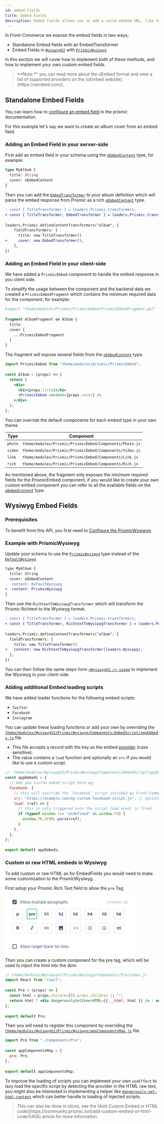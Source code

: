 ```yaml
---
id: embed-fields
title: Embed Fields
description: Embed fields allows you to add a valid oEmbed URL, like YouTube, Vimeo, or Spotify, to generate embedded HTML content, or add your own custom embed content. This guide explains how the default implementation work and how to customize it.
---
```


In Front-Commerce we expose the embed fields in two ways;

- Standalone Embed fields with an EmbedTransformer
- Embed Fields in [`WysiwygV2`](/docs/advanced/theme/wysiwyg.html#lt-WysiwygV2-gt-usage) with [`PrismicWysiwyg`](/docs/advanced/theme/wysiwyg-platform.html#PrismicWysiwyg)

In this section we will cover how to implement both of these methods, and how to implement your own custom embed fields.

<blockquote class="info">
**Note:** you can read more about the oEmbed format and view a list of supported providers on the [oEmbed website](https://oembed.com/).
</blockquote>

## Standalone Embed Fields

You can learn how to [configure an embed field](https://prismic.io/docs/core-concepts/embed) in the prismic documentation.

For this example let's say we want to create an album cover from an embed field.

### Adding an Embed Field in your server-side

First add an embed field in your schema using the [`oEmbedContent`](https://gitlab.com/front-commerce/front-commerce-prismic/-/blob/main/prismic/server/modules/prismic/core/schema.gql) type, for example:

```graphql
type MyAlbum {
  title: String
  cover: oEmbedContent
}
```

Then you can add the [`EmbedTransformer`](https://gitlab.com/front-commerce/front-commerce-prismic/-/blob/main/prismic/server/modules/prismic/core/loaders/transformers/Embed.js) to your album definition which will parse the embed response from Prismic as a rich [`oEmbedContent`](https://gitlab.com/front-commerce/front-commerce-prismic/-/blob/main/prismic/server/modules/prismic/core/schema.gql) type.

```diff
- const { TitleTransformer } = loaders.Prismic.transformers;
+ const { TitleTransformer, EmbedTransformer } = loaders.Prismic.transformers;

loaders.Prismic.defineContentTransformers("album", {
    fieldTransformers: {
      title: new TitleTransformer()
+     cover: new EmbedTransformer(),
    },
})
```

### Adding an Embed Field in your client-side

We have added a `PrismicEmbed` component to handle the embed response in you client side.

To simplify the usage between the component and the backend data we created a `PrismicEmbedFragment` which contains the minimum required data for the component, for example:

```graphql
#import "theme/modules/Prismic/PrismicEmbed/PrismicEmbedFragment.gql"

fragment AlbumFragment on Album {
  title
  cover {
    ...PrismicEmbedFragment
  }
}
```

The fragment will expose several fields from the [`oEmbedContent`](https://gitlab.com/front-commerce/front-commerce-prismic/-/blob/main/prismic/server/modules/prismic/core/schema.gql) type.

```jsx
import PrismicEmbed from "theme/modules/prismic/PrismicEmbed";

const Album = (props) => {
  return (
    <div>
      <h1>{props.title}</h1>
      <PrismicEmbed content={props.cover} />
    </div>
  );
};
```

You can override the default components for each embed type in your own theme

| Type    | Component                                                |
| ------- | -------------------------------------------------------- |
| `photo` | `theme/modules/Prismic/PrismicEmbed/Components/Photo.js` |
| `video` | `theme/modules/Prismic/PrismicEmbed/Components/Video.js` |
| `link`  | `theme/modules/Prismic/PrismicEmbed/Components/Link.js`  |
| `rich`  | `theme/modules/Prismic/PrismicEmbed/Components/Rich.js`  |

As mentioned above, the fragment only exposes the minimum required fields for the PrismicEmbed component, if you would like to create your own custom embed component you can refer to all the available fields on the [`oEmbedContent`](https://gitlab.com/front-commerce/front-commerce-prismic/-/blob/main/prismic/server/modules/prismic/core/schema.gql) type.

## Wysiwyg Embed Fields

### Prerequisites

To benefit from this API, you first need to [Configure the PrismicWysiwyg](/docs/prismic/installation.html#Optional-Configure-the-PrismicWysiwyg).

### Example with PrismicWysiwyg

Update your schema to use the [`PrismicWysiwyg`](/docs/advanced/theme/wysiwyg-platform.html#PrismicWysiwyg) type instead of the [`DefaultWysiwyg`](/docs/advanced/theme/wysiwyg-platform.html#DefaultWysiwyg).

```diff
type MyAlbum {
  title: String
  cover: oEmbedContent
-  content: DefaultWysiwyg
+  content: PrismicWysiwyg
}
```

Then use the `RichtextToWysiwygTransformer` which will transform the Prismic Richtext to the Wysiwyg format.

```diff
- const { TitleTransformer } = loaders.Prismic.transformers;
+ const { TitleTransformer, RichtextToWysiwygTransformer } = loaders.Prismic.transformers;

loaders.Prismic.defineContentTransformers("album", {
  fieldTransformers: {
    title: new TitleTransformer()
+   content: new RichtextToWysiwygTransformer(loaders.Wysiwyg),
  },
})
```

You can then follow the same steps form [`<WysiwygV2 /> usage`](/docs/advanced/theme/wysiwyg.html#lt-WysiwygV2-gt-usage) to implement the Wysiwyg in your client-side.

### Adding additional Embed loading scripts

We have added loader functions for the following embed scripts:

- `Twitter`
- `Facebook`
- `Instagram`

You can update these loading functions or add your own by overriding the [`theme/modules/WysiwygV2/PrismicWysiwyg/Components/EmbedScript/appEmbeds.js`](https://gitlab.com/front-commerce/front-commerce-prismic/-/blob/main/prismic/web/theme/modules/WysiwygV2/PrismicWysiwyg/Components/EmbedScript/appEmbeds.js) file.

- This file accepts a record with the key as the embed [provider](https://oembed.com/providers.json) (case sensitive).
- The value contains a `load` function and optionally an `src` if you would like to use a custom script.

```js
// `theme/modules/WysiwygV2/PrismicWysiwyg/Components/EmbedScript/appEmbeds.js`
const appEmbeds = {
  // Add you custom embed script here eg:
  Facebook: {
    // this will override the `Facebook` script included by Front-Commerce
    src: "https://example.com/my-custom-facebook-script.js", // optional src (it's not recommended to change this)
    load: (ref) => {
      // this is only triggered once the script load event is fired
      if (typeof window !== "undefined" && window.FB) {
        window.FB.XFBML.parse(ref);
      }
    },
  },
};

export default appEmbeds;
```

### Custom or raw HTML embeds in Wysiwyg

To add custom or raw HTML as for EmbedFields you would need to make some customization to the PrismicWysiwyg.

First setup your Prismic Rich Text field to allow the `pre` Tag

<div style="text-align:left;">
  <img src="./assets/embed-fields/rich-text-pre-tags.png" alt="Enable pre tags in Rich Text" style="border-radius:5px;">
</div>

Then you can create a custom component for the pre tag, which will be used to inject the html into the dom.

```jsx
// theme/modules/Wysiwygv2/PrismicWysiwyg/Components/Pre/index.js
import React from "react";

const Pre = (props) => {
  const html = props.children[0].props.children || "";
  return html ? <div dangerouslySetInnerHTML={{ __html: html }} /> : null;
};

export default Pre;
```

Then you will need to register this component by overriding the [`theme/modules/WysiwygV2/PrismicWysiwyg/appComponentsMap.js`](https://gitlab.com/front-commerce/front-commerce-prismic/-/blob/main/prismic/web/theme/modules/WysiwygV2/PrismicWysiwyg/appComponentsMap.js) file.

```js
import Pre from "./Components/Pre";

const appComponentsMap = {
  pre: Pre,
};

export default appComponentsMap;
```

To improve the loading of scripts you can implement your own `useEffect` to lazy load the specific script by detecting the provider in the HTML raw text, you might also be interested in implementing a helper like [`dangerously-set-html-content`](https://github.com/christo-pr/dangerously-set-html-content) which can better handle to loading of injected scripts.

<blockquote class="tip">
This can also be done in slices, see the [Add Custom Embed or HTML code](https://community.prismic.io/t/add-custom-embed-or-html-code/5455) article for more information.
</blockquote>
